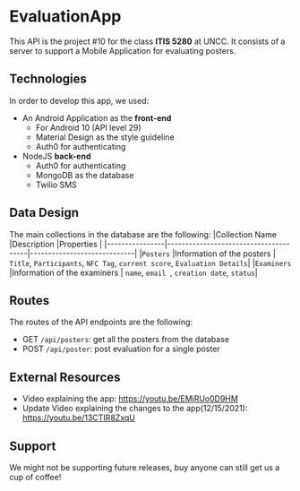 
# EvaluationApp
This API is the project #10 for the class **ITIS 5280** at UNCC. It consists of a server to support a Mobile Application for evaluating posters. 


## Technologies

In order to develop this app, we used:
- An Android Application as the **front-end**
	- For Android 10 (API level 29)
	- Material Design as the style guideline
	- Auth0 for authenticating
- NodeJS **back-end**
	- Auth0 for authenticating
	- MongoDB as the database
	- Twilio SMS 

## Data Design
The main collections in the database are the following:
|Collection Name |Description                    		 |Properties				   |
|----------------|---------------------------------------|-----------------------------|
|`Posters`		 |Information of the posters       		 | `Title`, `Participants`, `NFC Tag`, `current score`, `Evaluation Details`|
|`Examiners`		 |Information of the examiners       		 | `name`,  `email `, `creation date`, `status`|


## Routes
The routes of the API endpoints are the following:
- GET `/api/posters`: get all the posters from the database
- POST `/api/poster`: post evaluation for a single poster

## External Resources
- Video explaining the app: https://youtu.be/EMjRUo0D9HM
- Update Video explaining the changes to the app(12/15/2021): https://youtu.be/13CTIR8ZxqU 

## Support

We might not be supporting future releases, buy anyone can still get us a cup of coffee!
